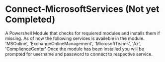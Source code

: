 # Connect-MicrosoftServices (Not yet Completed)

A Powershell Module that checks for requiered modules and installs them if missing.
As of now the following services is availeble in the module.
  'MSOnline', 'ExchangeOnlineManagement', 'MicrosoftTeams', 'Az', 'ComplienceCenter'
Once the module has been installed you will be prompted for username and password to connect to respective service.
